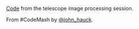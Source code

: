 [Code](https://www.assembla.com/code/telecontrol/subversion/nodes/23/Telecontrol/trunk/Telecontrol/Cudafy/ImageProcessor.cs) from the telescope image processing session.


From #CodeMash by [@john_hauck](https://twitter.com/john_hauck).

 
